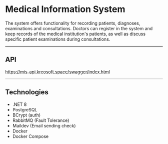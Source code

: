 # Medical Information System

The system offers functionality for recording patients, diagnoses, examinations and consultations. Doctors can register in the system and keep records of the medical institution's patients, as well as discuss specific patient examinations during consultations.

***

## API
https://mis-api.kreosoft.space/swagger/index.html

***

## Technologies
- .NET 8
- PostgreSQL
- BCrypt (auth)
- RabbitMQ (Fault Tolerance)
- Maildev (Email sending check)
- Docker
- Docker Compose
